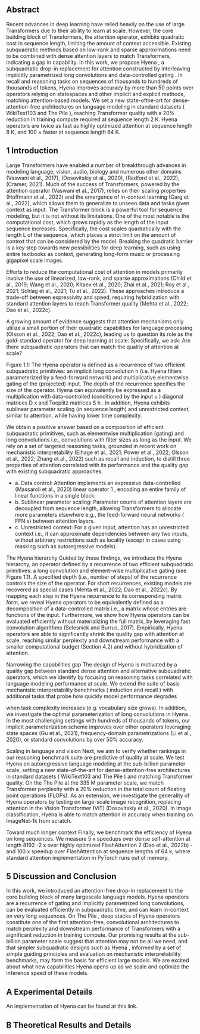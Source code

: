 ## Abstract

Recent advances in deep learning have relied heavily on the use of large Transformers due to their ability to learn at scale. However, the core building block of Transformers, the attention operator, exhibits quadratic cost in sequence length, limiting the amount of context accessible. Existing subquadratic methods based on low-rank and sparse approximations need to be combined with dense attention layers to match Transformers, indicating a gap in capability. In this work, we propose Hyena , a subquadratic drop-in replacement for attention constructed by interleaving implicitly parametrized long convolutions and data-controlled gating . In recall and reasoning tasks on sequences of thousands to hundreds of thousands of tokens, Hyena improves accuracy by more than 50 points over operators relying on statespaces and other implicit and explicit methods, matching attention-based models. We set a new state-ofthe-art for dense-attention-free architectures on language modeling in standard datasets ( WikiText103 and The Pile ), reaching Transformer quality with a 20% reduction in training compute required at sequence length 2 K. Hyena operators are twice as fast as highly optimized attention at sequence length 8 K, and 100 × faster at sequence length 64 K.

## 1 Introduction

Large Transformers have enabled a number of breakthrough advances in modeling language, vision, audio, biology and numerous other domains (Vaswani et al., 2017), (Dosovitskiy et al., 2020), (Radford et al., 2022), (Cramer, 2021). Much of the success of Transformers, powered by the attention operator (Vaswani et al., 2017), relies on their scaling properties (Hoffmann et al., 2022) and the emergence of in-context learning (Garg et al., 2022), which allows them to generalize to unseen data and tasks given context as input. The Transformer block is a powerful tool for sequence modeling, but it is not without its limitations. One of the most notable is the computational cost, which grows rapidly as the length of the input sequence increases. Specifically, the cost scales quadratically with the length L of the sequence, which places a strict limit on the amount of context that can be considered by the model. Breaking the quadratic barrier is a key step towards new possibilities for deep learning, such as using entire textbooks as context, generating long-form music or processing gigapixel scale images.

Efforts to reduce the computational cost of attention in models primarily involve the use of linearized, low-rank, and sparse approximations (Child et al., 2019; Wang et al., 2020; Kitaev et al., 2020; Zhai et al., 2021; Roy et al., 2021; Schlag et al., 2021; Tu et al., 2022). These approaches introduce a trade-off between expressivity and speed, requiring hybridization with standard attention layers to reach Transformer quality (Mehta et al., 2022; Dao et al., 2022c).

A growing amount of evidence suggests that attention mechanisms only utilize a small portion of their quadratic capabilities for language processing (Olsson et al., 2022; Dao et al., 2022c), leading us to question its role as the gold-standard operator for deep learning at scale. Specifically, we ask: Are there subquadratic operators that can match the quality of attention at scale?

Figure 1.1: The Hyena operator is defined as a recurrence of two efficient subquadratic primitives: an implicit long convolution h (i.e. Hyena filters parameterized by a feed-forward network) and multiplicative elementwise gating of the (projected) input. The depth of the recurrence specifies the size of the operator. Hyena can equivalently be expressed as a multiplication with data-controlled (conditioned by the input u ) diagonal matrices D x and Toeplitz matrices S h . In addition, Hyena exhibits sublinear parameter scaling (in sequence length) and unrestricted context, similar to attention, while having lower time complexity.

<!-- image -->

We obtain a positive answer based on a composition of efficient subquadratic primitives, such as elementwise multiplication (gating) and long convolutions i.e., convolutions with filter sizes as long as the input. We rely on a set of targeted reasoning tasks, grounded in recent work on mechanistic interpretability (Elhage et al., 2021; Power et al., 2022; Olsson et al., 2022; Zhang et al., 2022) such as recall and induction, to distill three properties of attention correlated with its performance and the quality gap with existing subquadratic approaches:

- a. Data control: Attention implements an expressive data-controlled (Massaroli et al., 2020) linear operator 1 , encoding an entire family of linear functions in a single block.
- b. Sublinear parameter scaling: Parameter counts of attention layers are decoupled from sequence length, allowing Transformers to allocate more parameters elsewhere e.g., the feed-forward neural networks ( FFN s) between attention layers.
- c. Unrestricted context: For a given input, attention has an unrestricted context i.e., it can approximate dependencies between any two inputs, without arbitrary restrictions such as locality (except in cases using masking such as autoregressive models).

The Hyena hierarchy Guided by these findings, we introduce the Hyena hierarchy, an operator defined by a recurrence of two efficient subquadratic primitives: a long convolution and element-wise multiplicative gating (see Figure 1.1). A specified depth (i.e., number of steps) of the recurrence controls the size of the operator. For short recurrences, existing models are recovered as special cases (Mehta et al., 2022; Dao et al., 2022c). By mapping each step in the Hyena recurrence to its corresponding matrix form, we reveal Hyena operators to be equivalently defined as a decomposition of a data-controlled matrix i.e., a matrix whose entries are functions of the input. Furthermore, we show how Hyena operators can be evaluated efficiently without materializing the full matrix, by leveraging fast convolution algorithms (Selesnick and Burrus, 2017). Empirically, Hyena operators are able to significantly shrink the quality gap with attention at scale, reaching similar perplexity and downstream performance with a smaller computational budget (Section 4.2) and without hybridization of attention.

Narrowing the capabilities gap The design of Hyena is motivated by a quality gap between standard dense attention and alternative subquadratic operators, which we identify by focusing on reasoning tasks correlated with language modeling performance at scale. We extend the suite of basic mechanistic interpretability benchmarks ( induction and recall ) with additional tasks that probe how quickly model performance degrades

when task complexity increases (e.g. vocabulary size grows). In addition, we investigate the optimal parameterization of long convolutions in Hyena . In the most challenging settings with hundreds of thousands of tokens, our implicit parameterization scheme improves over other operators leveraging state spaces (Gu et al., 2021), frequency-domain parametrizations (Li et al., 2020), or standard convolutions by over 50% accuracy.

Scaling in language and vision Next, we aim to verify whether rankings in our reasoning benchmark suite are predictive of quality at scale. We test Hyena on autoregressive language modeling at the sub-billion parameter scale, setting a new state-of-the-art for dense-attention-free architectures in standard datasets ( WikiText103 and The Pile ) and matching Transformer quality. On the The Pile at the 335 M parameter scale, we match Transformer perplexity with a 20% reduction in the total count of floating point operations (FLOPs). As an extension, we investigate the generality of Hyena operators by testing on large-scale image recognition, replacing attention in the Vision Transformer (ViT) (Dosovitskiy et al., 2020). In image classification, Hyena is able to match attention in accuracy when training on ImageNet-1k from scratch.

Toward much longer context Finally, we benchmark the efficiency of Hyena on long sequences. We measure 5 x speedups over dense self-attention at length 8192 -2 x over highly optimized FlashAttention 2 (Dao et al., 2022b) - and 100 x speedup over FlashAttention at sequence lengths of 64 k, where standard attention implementation in PyTorch runs out of memory.

## 5 Discussion and Conclusion

In this work, we introduced an attention-free drop-in replacement to the core building block of many largescale language models. Hyena operators are a recurrence of gating and implicitly parametrized long convolutions, can be evaluated efficiently in subquadratic time, and can learn in-context on very long sequences. On The Pile , deep stacks of Hyena operators constitute one of the first attention-free, convolutional architectures to match perplexity and downstream performance of Transformers with a significant reduction in training compute. Our promising results at the sub-billion parameter scale suggest that attention may not be all we need, and that simpler subquadratic designs such as Hyena , informed by a set of simple guiding principles and evaluation on mechanistic interpretability benchmarks, may form the basis for efficient large models. We are excited about what new capabilities Hyena opens up as we scale and optimize the inference speed of these models.

## A Experimental Details

An implementation of Hyena can be found at this link.

## B Theoretical Results and Details



